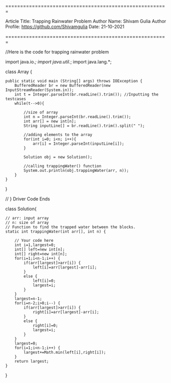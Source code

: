 
=======================================================

Article Title: Trapping Rainwater Problem
Author Name: Shivam Gulia
Author Profile: https://github.com/Shivamgulia
Date: 21-10-2021

=======================================================

//Here is the code for trapping rainwater problem

import java.io.*;
import java.util.*;
import java.lang.*;


class Array {

	public static void main (String[] args) throws IOException {
		BufferedReader br = new BufferedReader(new InputStreamReader(System.in));
		int t = Integer.parseInt(br.readLine().trim()); //Inputting the testcases
		while(t-->0){
		  
		    //size of array
		    int n = Integer.parseInt(br.readLine().trim());
		    int arr[] = new int[n];
		    String inputLine[] = br.readLine().trim().split(" ");
		    
		    //adding elements to the array
		    for(int i=0; i<n; i++){
		        arr[i] = Integer.parseInt(inputLine[i]);
		    }
		    
		    Solution obj = new Solution();
		    
		    //calling trappingWater() function
		    System.out.println(obj.trappingWater(arr, n));
		}
	}
}

// } Driver Code Ends



class Solution{
    
    // arr: input array
    // n: size of array
    // Function to find the trapped water between the blocks.
    static int trappingWater(int arr[], int n) { 
        
        // Your code here
        int i=1,largest=0;
        int[] left=new int[n];
        int[] right=new int[n];
        for(i=1;i<n-1;i++) {
            if(arr[largest]>arr[i]) {
                left[i]=arr[largest]-arr[i];
            }
            else {
                left[i]=0;
                largest=i;
            }
        }
        largest=n-1;
        for(i=n-2;i>0;i--) {
            if(arr[largest]>arr[i]) {
                right[i]=arr[largest]-arr[i];
            }
            else {
                right[i]=0;
                largest=i;
            }
        }
        largest=0;
        for(i=1;i<n-1;i++) {
            largest+=Math.min(left[i],right[i]);
        }
        return largest;
    } 
}





